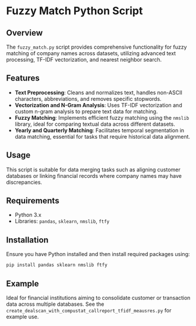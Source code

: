 
# Fuzzy Match Python Script

## Overview
The `fuzzy_match.py` script provides comprehensive functionality for fuzzy matching of company names across datasets, utilizing advanced text processing, TF-IDF vectorization, and nearest neighbor search.

## Features
- **Text Preprocessing**: Cleans and normalizes text, handles non-ASCII characters, abbreviations, and removes specific stopwords.
- **Vectorization and N-Gram Analysis**: Uses TF-IDF vectorization and custom n-gram analysis to prepare text data for matching.
- **Fuzzy Matching**: Implements efficient fuzzy matching using the `nmslib` library, ideal for comparing textual data across different datasets.
- **Yearly and Quarterly Matching**: Facilitates temporal segmentation in data matching, essential for tasks that require historical data alignment.

## Usage
This script is suitable for data merging tasks such as aligning customer databases or linking financial records where company names may have discrepancies.

## Requirements
- Python 3.x
- Libraries: `pandas`, `sklearn`, `nmslib`, `ftfy`

## Installation
Ensure you have Python installed and then install required packages using:
```bash
pip install pandas sklearn nmslib ftfy
```

## Example
Ideal for financial institutions aiming to consolidate customer or transaction data across multiple databases. See the  `create_dealscan_with_compustat_callreport_tfidf_meausres.py` for example use.
